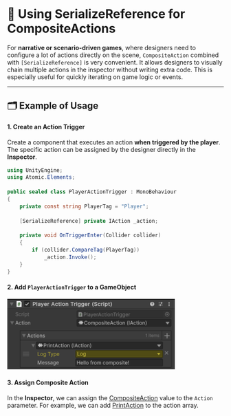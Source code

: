 # 📌 Using SerializeReference for CompositeActions

For **narrative or scenario-driven games**, where designers need to configure a lot of actions directly on the scene,
`CompositeAction` combined with `[SerializeReference]` is very convenient. It allows designers to visually chain
multiple actions in the inspector without writing extra code. This is especially useful for quickly iterating on game
logic or events.

---

## 🗂 Example of Usage

#### 1. Create an Action Trigger

Create a component that executes an action **when triggered by the player**. The specific action can be assigned by the
designer directly in the **Inspector**.

```csharp
using UnityEngine;
using Atomic.Elements;

public sealed class PlayerActionTrigger : MonoBehaviour
{
    private const string PlayerTag = "Player";
    
    [SerializeReference] private IAction _action;

    private void OnTriggerEnter(Collider collider)
    {
        if (collider.CompareTag(PlayerTag))
            _action.Invoke();
    }
}
```

#### 2. Add `PlayerActionTrigger` to a GameObject

<img src="../Images/PlayerActionTrigger_Composite.png" alt="Inspector setup example" width="390" height="164">

#### 3. Assign Composite Action

In the **Inspector**, we can assign the [CompositeAction]() value to the `Action` parameter. For example, we can
add [PrintAction](PrintAction.md) to the action array.